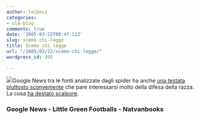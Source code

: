 ```yaml
---
author: leibniz
categories:
- old-blog
comments: true
date: '2005-03-22T08:47:11Z'
slug: scemo-chi-legge
title: Scemo chi legge
url: "/2005/03/22/scemo-chi-legge/"
wordpress_id: 395

---
```

![](http://www.natvanbooks.com/cat/3000.gif)Google News tra le fonti analizzate dagli spider ha anche [una testata piuttosto sconveniente](http://news.google.com/news?hl=en&ned=us&ie=UTF-8&scoring=d&q=%22national%20vanguard%22) che pare interessarsi molto della difesa della razza. La cosa [ha destato scalpore](http://littlegreenfootballs.com/weblog/?entry=15145&only=yes).




### Google News - Little Green Footballs - Natvanbooks









